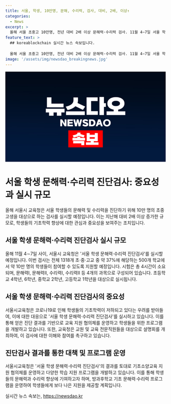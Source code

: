 ```yaml
---
title: 서울, 학생, 10만명, 문해, 수리력, 검사, 대비, 2배, 이상↑
categories:
  - News
excerpt: >
  올해 서울 초중고 10만명, 전년 대비 2배 이상 문해력·수리력 검사. 11월 4∼7일 서울 학생 문해력·수리력 진단검사는 500개 초·중·고교 약 10만명이 참여. 4시간, 문해력Ⅰ, Ⅱ, 수리력Ⅰ, Ⅱ 등 4과목, 초4~고1 대상. 코로나19 여파로 실시된 이 검사는 기초학력 떨어진 것 지적받아 도입. 검사 결과로 기초소양교육 지원 협의체 운영 및 학습지원 프로그램 개설·운영 등의 계획 있음.
feature_text: >
  ## koreablockchain 실시간 뉴스 속보입니다.

  올해 서울 초중고 10만명, 전년 대비 2배 이상 문해력·수리력 검사. 11월 4∼7일 서울 학생 문해력·수리력 진단검사는 500개 초·중·고교 약 10만명이 참여. 4시간, 문해력Ⅰ, Ⅱ, 수리력Ⅰ, Ⅱ 등 4과목, 초4~고1 대상. 코로나19 여파로 실시된 이 검사는 기초학력 떨어진 것 지적받아 도입. 검사 결과로 기초소양교육 지원 협의체 운영 및 학습지원 프로그램 개설·운영 등의 계획 있음.
image: '/assets/img/newsdao_breakingnews.jpg'
---
```


<p><img src="/assets/img/newsdao_breakingnews.jpg" alt="koreablockchain 속보" /></p>

<h1>서울 학생 문해력·수리력 진단검사: 중요성과 실시 규모</h1>

<p data-ke-size="size16">올해 서울시 교육청은 서울 학생들의 문해력 및 수리력을 진단하기 위해 10만 명의 초중고생을 대상으로 하는 검사를 실시할 예정입니다. 이는 지난해 대비 2배 이상 증가한 규모로, 학생들의 기초학력 향상에 대한 관심과 중요성을 보여주는 조치입니다.</p>

<h2 data-ke-size="size26">서울 학생 문해력·수리력 진단검사 실시 규모</h2>

<p data-ke-size="size16">올해 11월 4∼7일 사이, 서울시 교육청은 '서울 학생 문해력·수리력 진단검사'를 실시할 예정입니다. 이번 검사는 전체 1318개 초·중·고교 중 약 37%에 해당하는 500개 학교에서 약 10만 명의 학생들이 참여할 수 있도록 지원할 예정입니다. 시험은 총 4시간이 소요되며, 문해력Ⅰ, 문해력Ⅱ, 수리력Ⅰ, 수리력Ⅱ 등 4개의 과목으로 구성되어 있습니다. 초등학교 4학년, 6학년, 중학교 2학년, 고등학교 1학년을 대상으로 실시됩니다.</p>

<h2 data-ke-size="size26">서울 학생 문해력·수리력 진단검사의 중요성</h2>

<p data-ke-size="size16">서울시교육청은 코로나19로 인해 학생들의 기초학력이 저하되고 있다는 우려를 받아들여, 이에 대한 대응으로 '서울 학생 문해력·수리력 진단검사'를 실시하고 있습니다. 이를 통해 얻은 진단 결과를 기반으로 교육 지원 협의체를 운영하고 학생들을 위한 프로그램을 개발하고 있습니다. 또한, 교육청은 교원 및 교육 전문직원들을 대상으로 설명회를 개최하여, 이 검사에 대한 이해와 참여를 촉구하고 있습니다.</p>

<h2 data-ke-size="size26">진단검사 결과를 통한 대책 및 프로그램 운영</h2>

<p data-ke-size="size16">서울시교육청은 '서울 학생 문해력·수리력 진단검사'의 결과를 토대로 기초소양교육 지원 협의체를 운영하고 다양한 학습 지원 프로그램을 개발하고 있습니다. 이를 통해 학생들의 문해력과 수리력 향상에 기여하고자 하며, 방과후학교 기초 문해력·수리력 프로그램을 운영하여 학생들에게 보다 나은 지원을 제공할 계획입니다.</p>
실시간 뉴스 속보는, <a href="https://newsdao.kr" rel="dofollow">https://newsdao.kr</a>


